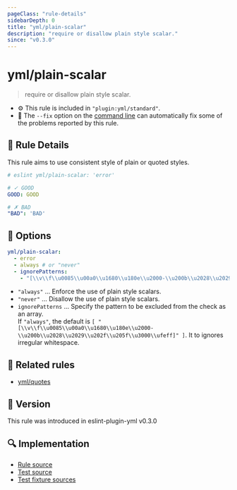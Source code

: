 ```yaml
---
pageClass: "rule-details"
sidebarDepth: 0
title: "yml/plain-scalar"
description: "require or disallow plain style scalar."
since: "v0.3.0"
---
```


# yml/plain-scalar

> require or disallow plain style scalar.

- :gear: This rule is included in `"plugin:yml/standard"`.
- :wrench: The `--fix` option on the [command line](https://eslint.org/docs/user-guide/command-line-interface#fixing-problems) can automatically fix some of the problems reported by this rule.

## :book: Rule Details

This rule aims to use consistent style of plain or quoted styles.

<eslint-code-block fix>

<!-- eslint-skip -->

```yaml
# eslint yml/plain-scalar: 'error'

# ✓ GOOD
GOOD: GOOD

# ✗ BAD
"BAD": 'BAD'
```

</eslint-code-block>

## :wrench: Options

```yaml
yml/plain-scalar:
  - error
  - always # or "never"
  - ignorePatterns:
    - "[\\v\\f\\u0085\\u00a0\\u1680\\u180e\\u2000-\\u200b\\u2028\\u2029\\u202f\\u205f\\u3000\\ufeff]"
```

- `"always"` ... Enforce the use of plain style scalars.
- `"never"` ... Disallow the use of plain style scalars.
- `ignorePatterns` ... Specify the pattern to be excluded from the check as an array.  
    If `"always"`, the default is `[ "[\\v\\f\\u0085\\u00a0\\u1680\\u180e\\u2000-\\u200b\\u2028\\u2029\\u202f\\u205f\\u3000\\ufeff]" ]`. It to ignores irregular whitespace.

## :couple: Related rules

- [yml/quotes]

[yml/quotes]: ./quotes.md

## :rocket: Version

This rule was introduced in eslint-plugin-yml v0.3.0

## :mag: Implementation

- [Rule source](https://github.com/ota-meshi/eslint-plugin-yml/blob/master/src/rules/plain-scalar.ts)
- [Test source](https://github.com/ota-meshi/eslint-plugin-yml/blob/master/tests/src/rules/plain-scalar.ts)
- [Test fixture sources](https://github.com/ota-meshi/eslint-plugin-yml/tree/master/tests/fixtures/rules/plain-scalar)
